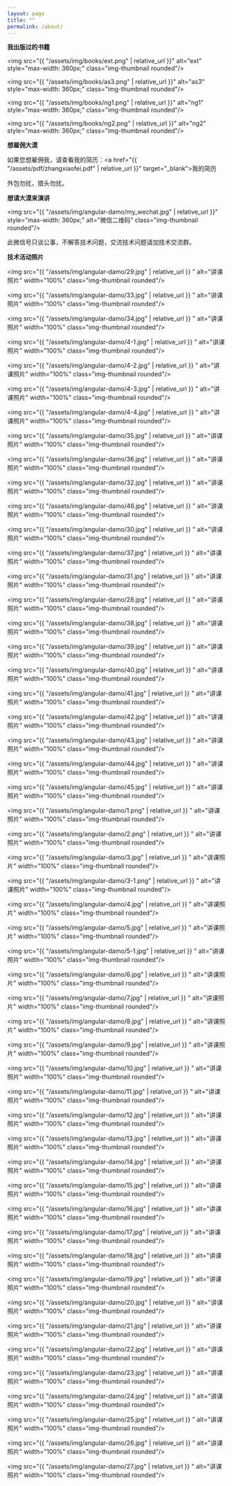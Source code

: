 ```yaml
---
layout: page
title: ""
permalink: /about/
---
```


**我出版过的书籍**

<img src="{{ "/assets/img/books/ext.png" | relative_url }}" alt="ext" style="max-width: 360px;" class="img-thumbnail rounded"/>

<img src="{{ "/assets/img/books/as3.png" | relative_url }}" alt="as3" style="max-width: 360px;" class="img-thumbnail rounded"/>

<img src="{{ "/assets/img/books/ng1.png" | relative_url }}" alt="ng1" style="max-width: 360px;" class="img-thumbnail rounded"/>

<img src="{{ "/assets/img/books/ng2.png" | relative_url }}" alt="ng2" style="max-width: 360px;" class="img-thumbnail rounded"/>

**想雇佣大漠**

如果您想雇佣我，请查看我的简历：<a href="{{ "/assets/pdf/zhangxiaofei.pdf" | relative_url }}" target="_blank">我的简历</a>

外包勿扰，猎头勿扰。

**想请大漠来演讲**

<img src="{{ "/assets/img/angular-damo/my_wechat.jpg" | relative_url }}" style="max-width: 360px;" alt="微信二维码" class="img-thumbnail rounded"/>

此微信号只谈公事，不解答技术问题，交流技术问题请加技术交流群。

**技术活动照片**

<img src="{{ "/assets/img/angular-damo/29.jpg" | relative_url }} " alt="讲课照片" width="100%" class="img-thumbnail rounded"/>

<img src="{{ "/assets/img/angular-damo/33.jpg" | relative_url }} " alt="讲课照片" width="100%" class="img-thumbnail rounded"/>

<img src="{{ "/assets/img/angular-damo/34.jpg" | relative_url }} " alt="讲课照片" width="100%" class="img-thumbnail rounded"/>

<img src="{{ "/assets/img/angular-damo/4-1.jpg" | relative_url }} " alt="讲课照片" width="100%" class="img-thumbnail rounded"/>

<img src="{{ "/assets/img/angular-damo/4-2.jpg" | relative_url }} " alt="讲课照片" width="100%" class="img-thumbnail rounded"/>

<img src="{{ "/assets/img/angular-damo/4-3.jpg" | relative_url }} " alt="讲课照片" width="100%" class="img-thumbnail rounded"/>

<img src="{{ "/assets/img/angular-damo/4-4.jpg" | relative_url }} " alt="讲课照片" width="100%" class="img-thumbnail rounded"/>

<img src="{{ "/assets/img/angular-damo/35.jpg" | relative_url }} " alt="讲课照片" width="100%" class="img-thumbnail rounded"/>

<img src="{{ "/assets/img/angular-damo/36.jpg" | relative_url }} " alt="讲课照片" width="100%" class="img-thumbnail rounded"/>

<img src="{{ "/assets/img/angular-damo/32.jpg" | relative_url }} " alt="讲课照片" width="100%" class="img-thumbnail rounded"/>

<img src="{{ "/assets/img/angular-damo/46.jpg" | relative_url }} " alt="讲课照片" width="100%" class="img-thumbnail rounded"/>

<img src="{{ "/assets/img/angular-damo/30.jpg" | relative_url }} " alt="讲课照片" width="100%" class="img-thumbnail rounded"/>

<img src="{{ "/assets/img/angular-damo/37.jpg" | relative_url }} " alt="讲课照片" width="100%" class="img-thumbnail rounded"/>

<img src="{{ "/assets/img/angular-damo/31.jpg" | relative_url }} " alt="讲课照片" width="100%" class="img-thumbnail rounded"/>

<img src="{{ "/assets/img/angular-damo/28.jpg" | relative_url }} " alt="讲课照片" width="100%" class="img-thumbnail rounded"/>

<img src="{{ "/assets/img/angular-damo/38.jpg" | relative_url }} " alt="讲课照片" width="100%" class="img-thumbnail rounded"/>

<img src="{{ "/assets/img/angular-damo/39.jpg" | relative_url }} " alt="讲课照片" width="100%" class="img-thumbnail rounded"/>

<img src="{{ "/assets/img/angular-damo/40.jpg" | relative_url }} " alt="讲课照片" width="100%" class="img-thumbnail rounded"/>

<img src="{{ "/assets/img/angular-damo/41.jpg" | relative_url }} " alt="讲课照片" width="100%" class="img-thumbnail rounded"/>

<img src="{{ "/assets/img/angular-damo/42.jpg" | relative_url }} " alt="讲课照片" width="100%" class="img-thumbnail rounded"/>

<img src="{{ "/assets/img/angular-damo/43.jpg" | relative_url }} " alt="讲课照片" width="100%" class="img-thumbnail rounded"/>

<img src="{{ "/assets/img/angular-damo/44.jpg" | relative_url }} " alt="讲课照片" width="100%" class="img-thumbnail rounded"/>

<img src="{{ "/assets/img/angular-damo/45.jpg" | relative_url }} " alt="讲课照片" width="100%" class="img-thumbnail rounded"/>


<img src="{{ "/assets/img/angular-damo/1.png" | relative_url }} " alt="讲课照片" width="100%" class="img-thumbnail rounded"/>

<img src="{{ "/assets/img/angular-damo/2.png" | relative_url }} " alt="讲课照片" width="100%" class="img-thumbnail rounded"/>

<img src="{{ "/assets/img/angular-damo/3.jpg" | relative_url }} " alt="讲课照片" width="100%" class="img-thumbnail rounded"/>

<img src="{{ "/assets/img/angular-damo/3-1.png" | relative_url }} " alt="讲课照片" width="100%" class="img-thumbnail rounded"/>

<img src="{{ "/assets/img/angular-damo/4.jpg" | relative_url }} " alt="讲课照片" width="100%" class="img-thumbnail rounded"/>

<img src="{{ "/assets/img/angular-damo/5.jpg" | relative_url }} " alt="讲课照片" width="100%" class="img-thumbnail rounded"/>

<img src="{{ "/assets/img/angular-damo/5-1.jpg" | relative_url }} " alt="讲课照片" width="100%" class="img-thumbnail rounded"/>

<img src="{{ "/assets/img/angular-damo/6.jpg" | relative_url }} " alt="讲课照片" width="100%" class="img-thumbnail rounded"/>

<img src="{{ "/assets/img/angular-damo/7.jpg" | relative_url }} " alt="讲课照片" width="100%" class="img-thumbnail rounded"/>

<img src="{{ "/assets/img/angular-damo/8.jpg" | relative_url }} " alt="讲课照片" width="100%" class="img-thumbnail rounded"/>

<img src="{{ "/assets/img/angular-damo/9.jpg" | relative_url }} " alt="讲课照片" width="100%" class="img-thumbnail rounded"/>

<img src="{{ "/assets/img/angular-damo/10.jpg" | relative_url }} " alt="讲课照片" width="100%" class="img-thumbnail rounded"/>

<img src="{{ "/assets/img/angular-damo/11.jpg" | relative_url }} " alt="讲课照片" width="100%" class="img-thumbnail rounded"/>

<img src="{{ "/assets/img/angular-damo/12.jpg" | relative_url }} " alt="讲课照片" width="100%" class="img-thumbnail rounded"/>

<img src="{{ "/assets/img/angular-damo/13.jpg" | relative_url }} " alt="讲课照片" width="100%" class="img-thumbnail rounded"/>

<img src="{{ "/assets/img/angular-damo/14.jpg" | relative_url }} " alt="讲课照片" width="100%" class="img-thumbnail rounded"/>

<img src="{{ "/assets/img/angular-damo/15.jpg" | relative_url }} " alt="讲课照片" width="100%" class="img-thumbnail rounded"/>

<img src="{{ "/assets/img/angular-damo/16.jpg" | relative_url }} " alt="讲课照片" width="100%" class="img-thumbnail rounded"/>

<img src="{{ "/assets/img/angular-damo/17.jpg" | relative_url }} " alt="讲课照片" width="100%" class="img-thumbnail rounded"/>

<img src="{{ "/assets/img/angular-damo/18.jpg" | relative_url }} " alt="讲课照片" width="100%" class="img-thumbnail rounded"/>

<img src="{{ "/assets/img/angular-damo/19.jpg" | relative_url }} " alt="讲课照片" width="100%" class="img-thumbnail rounded"/>

<img src="{{ "/assets/img/angular-damo/20.jpg" | relative_url }} " alt="讲课照片" width="100%" class="img-thumbnail rounded"/>

<img src="{{ "/assets/img/angular-damo/21.jpg" | relative_url }} " alt="讲课照片" width="100%" class="img-thumbnail rounded"/>

<img src="{{ "/assets/img/angular-damo/22.jpg" | relative_url }} " alt="讲课照片" width="100%" class="img-thumbnail rounded"/>

<img src="{{ "/assets/img/angular-damo/23.jpg" | relative_url }} " alt="讲课照片" width="100%" class="img-thumbnail rounded"/>

<img src="{{ "/assets/img/angular-damo/24.jpg" | relative_url }} " alt="讲课照片" width="100%" class="img-thumbnail rounded"/>

<img src="{{ "/assets/img/angular-damo/25.jpg" | relative_url }} " alt="讲课照片" width="100%" class="img-thumbnail rounded"/>

<img src="{{ "/assets/img/angular-damo/26.jpg" | relative_url }} " alt="讲课照片" width="100%" class="img-thumbnail rounded"/>

<img src="{{ "/assets/img/angular-damo/27.jpg" | relative_url }} " alt="讲课照片" width="100%" class="img-thumbnail rounded"/>
